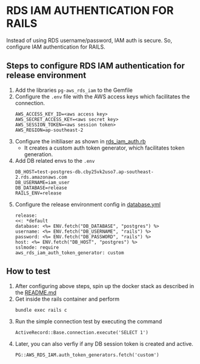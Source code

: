 # RDS IAM AUTHENTICATION FOR RAILS
Instead of using RDS username/password, IAM auth is secure. So, configure IAM authentication for RAILS.

## Steps to configure RDS IAM authentication for release environment
1. Add the libraries `pg-aws_rds_iam` to the Gemfile
2. Configure the `.env` file with the AWS access keys which facilitates the connection.
    ```
    AWS_ACCESS_KEY_ID=<aws access key>
    AWS_SECRET_ACCESS_KEY=<aws secret key>
    AWS_SESSION_TOKEN=<aws session token>
    AWS_REGION=ap-southeast-2
    ```
3. Configure the initiliaser as shown in [rds_iam_auth.rb](../rds_iam_auth.rb)
   - It creates a custom auth token generator, which facilitates token generation.
4. Add DB related envs to the `.env`
    ```
    DB_HOST=test-postgres-db.cby25vk2uso7.ap-southeast-2.rds.amazonaws.com
    DB_USERNAME=iam_user
    DB_DATABASE=release
    RAILS_ENV=release
    ```
5. Configure the release environment config in [database.yml](../database.yml)
    ```
    release:
    <<: *default
    database: <%= ENV.fetch("DB_DATABASE", "postgres") %> 
    username: <%= ENV.fetch("DB_USERNAME", "rails") %>
    password: <%= ENV.fetch("DB_PASSWORD", "rails") %>
    host: <%= ENV.fetch("DB_HOST", "postgres") %>
    sslmode: require
    aws_rds_iam_auth_token_generator: custom
    ```

## How to test
1. After configuring above steps, spin up the docker stack as described in the [README.md](../README.md#command-to-spin-up-the-stack)
2. Get inside the rails container and perform
    ```
    bundle exec rails c
    ```
3. Run the simple connection test by executing the command
    ```
    ActiveRecord::Base.connection.execute('SELECT 1')
    ```
4. Later, you can also verfiy if any DB session token is created and active.
    ```
    PG::AWS_RDS_IAM.auth_token_generators.fetch('custom')
    ```